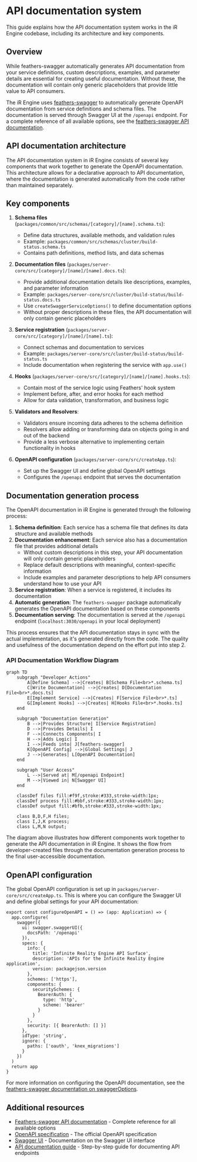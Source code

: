 # API documentation system

This guide explains how the API documentation system works in the iR Engine codebase, including its architecture and key components.

## Overview

While feathers-swagger automatically generates API documentation from your service definitions, custom descriptions, examples, and parameter details are essential for creating useful documentation. Without these, the documentation will contain only generic placeholders that provide little value to API consumers.

The iR Engine uses [feathers-swagger](https://github.com/feathersjs-ecosystem/feathers-swagger) to automatically generate OpenAPI documentation from service definitions and schema files. The documentation is served through Swagger UI at the `/openapi` endpoint. For a complete reference of all available options, see the [feathers-swagger API documentation](https://feathersjs-ecosystem.github.io/feathers-swagger/#/api).

## API documentation architecture

The API documentation system in iR Engine consists of several key components that work together to generate the OpenAPI documentation. This architecture allows for a declarative approach to API documentation, where the documentation is generated automatically from the code rather than maintained separately.

## Key components

1. **Schema files** (`packages/common/src/schemas/[category]/[name].schema.ts`):
   - Define data structures, available methods, and validation rules
   - Example: `packages/common/src/schemas/cluster/build-status.schema.ts`
   - Contains path definitions, method lists, and data schemas

2. **Documentation files** (`packages/server-core/src/[category]/[name]/[name].docs.ts`):
   - Provide additional documentation details like descriptions, examples, and parameter information
   - Example: `packages/server-core/src/cluster/build-status/build-status.docs.ts`
   - Use `createSwaggerServiceOptions()` to define documentation options
   - Without proper descriptions in these files, the API documentation will only contain generic placeholders

3. **Service registration** (`packages/server-core/src/[category]/[name]/[name].ts`):
   - Connect schemas and documentation to services
   - Example: `packages/server-core/src/cluster/build-status/build-status.ts`
   - Include documentation when registering the service with `app.use()`

4. **Hooks** (`packages/server-core/src/[category]/[name]/[name].hooks.ts`):
   - Contain most of the service logic using Feathers' hook system
   - Implement before, after, and error hooks for each method
   - Allow for data validation, transformation, and business logic

5. **Validators and Resolvers**:
   - Validators ensure incoming data adheres to the schema definition
   - Resolvers allow adding or transforming data on objects going in and out of the backend
   - Provide a less verbose alternative to implementing certain functionality in hooks

6. **OpenAPI configuration** (`packages/server-core/src/createApp.ts`):
   - Set up the Swagger UI and define global OpenAPI settings
   - Configures the `/openapi` endpoint that serves the documentation

## Documentation generation process

The OpenAPI documentation in iR Engine is generated through the following process:

1. **Schema definition**: Each service has a schema file that defines its data structure and available methods
2. **Documentation enhancement**: Each service also has a documentation file that provides additional details
   - Without custom descriptions in this step, your API documentation will only contain generic placeholders
   - Replace default descriptions with meaningful, context-specific information
   - Include examples and parameter descriptions to help API consumers understand how to use your API
3. **Service registration**: When a service is registered, it includes its documentation
4. **Automatic generation**: The `feathers-swagger` package automatically generates the OpenAPI documentation based on these components
5. **Documentation serving**: The documentation is served at the `/openapi` endpoint (`localhost:3030/openapi` in your local deployment)

This process ensures that the API documentation stays in sync with the actual implementation, as it's generated directly from the code. The quality and usefulness of the documentation depend on the effort put into step 2.

### API Documentation Workflow Diagram

```mermaid
graph TD
    subgraph "Developer Actions"
        A[Define Schema] -->|Creates| B[Schema File<br>*.schema.ts]
        C[Write Documentation] -->|Creates| D[Documentation File<br>*.docs.ts]
        E[Implement Service] -->|Creates| F[Service File<br>*.ts]
        G[Implement Hooks] -->|Creates| H[Hooks File<br>*.hooks.ts]
    end

    subgraph "Documentation Generation"
        B -->|Provides Structure| I[Service Registration]
        D -->|Provides Details| I
        F -->|Connects Components| I
        H -->|Adds Logic| I
        I -->|Feeds into| J[feathers-swagger]
        K[OpenAPI Config] -->|Global Settings| J
        J -->|Generates| L[OpenAPI Documentation]
    end

    subgraph "User Access"
        L -->|Served at| M[/openapi Endpoint]
        M -->|Viewed in| N[Swagger UI]
    end

    classDef files fill:#f9f,stroke:#333,stroke-width:1px;
    classDef process fill:#bbf,stroke:#333,stroke-width:1px;
    classDef output fill:#bfb,stroke:#333,stroke-width:1px;

    class B,D,F,H files;
    class I,J,K process;
    class L,M,N output;
```

The diagram above illustrates how different components work together to generate the API documentation in iR Engine. It shows the flow from developer-created files through the documentation generation process to the final user-accessible documentation.

## OpenAPI configuration

The global OpenAPI configuration is set up in `packages/server-core/src/createApp.ts`. This is where you can configure the Swagger UI and define global settings for your API documentation:

```tsx
export const configureOpenAPI = () => (app: Application) => {
  app.configure(
    swagger({
      ui: swagger.swaggerUI({
        docsPath: '/openapi'
      }),
      specs: {
        info: {
          title: 'Infinite Reality Engine API Surface',
          description: 'APIs for the Infinite Reality Engine application',
          version: packagejson.version
        },
        schemes: ['https'],
        components: {
          securitySchemes: {
            BearerAuth: {
              type: 'http',
              scheme: 'bearer'
            }
          }
        },
        security: [{ BearerAuth: [] }]
      },
      idType: 'string',
      ignore: {
        paths: ['oauth', 'knex_migrations']
      }
    })
  )
  return app
}
```

For more information on configuring the OpenAPI documentation, see the [feathers-swagger documentation on swaggerOptions](https://feathersjs-ecosystem.github.io/feathers-swagger/#/api?id=swaggeroptions).

## Additional resources

- [Feathers-swagger API documentation](https://feathersjs-ecosystem.github.io/feathers-swagger/#/api) - Complete reference for all available options
- [OpenAPI specification](https://swagger.io/specification/) - The official OpenAPI specification
- [Swagger UI](https://swagger.io/tools/swagger-ui/) - Documentation on the Swagger UI interface
- [API documentation guide](./02_documentationGuide.md) - Step-by-step guide for documenting API endpoints
